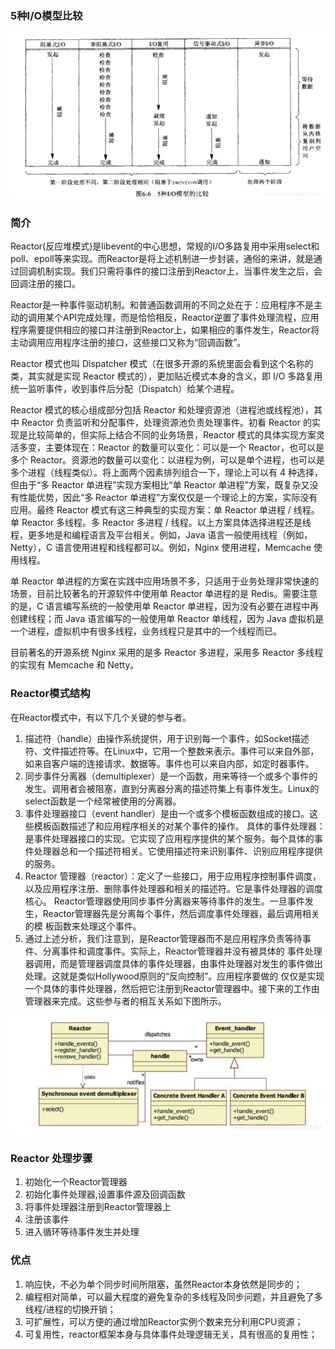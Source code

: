 ### 5种I/O模型比较

![image.png](./imgs/image1.png)

### 简介

Reactor(反应堆模式)是libevent的中心思想，常规的I/O多路复用中采用select和poll、epoll等来实现。而Reactor是将上述机制进一步封装，通俗的来讲，就是通过回调机制实现。我们只需将事件的接口注册到Reactor上，当事件发生之后，会回调注册的接口。

Reactor是一种事件驱动机制。和普通函数调用的不同之处在于：应用程序不是主动的调用某个API完成处理，而是恰恰相反，Reactor逆置了事件处理流程，应用程序需要提供相应的接口并注册到Reactor上，如果相应的事件发生，Reactor将主动调用应用程序注册的接口，这些接口又称为“回调函数”。

Reactor 模式也叫 Dispatcher 模式（在很多开源的系统里面会看到这个名称的类，其实就是实现 Reactor 模式的），更加贴近模式本身的含义，即 I/O 多路复用统一监听事件，收到事件后分配（Dispatch）给某个进程。

Reactor 模式的核心组成部分包括 Reactor 和处理资源池（进程池或线程池），其中 Reactor 负责监听和分配事件，处理资源池负责处理事件。初看 Reactor 的实现是比较简单的，但实际上结合不同的业务场景，Reactor 模式的具体实现方案灵活多变，主要体现在：Reactor 的数量可以变化：可以是一个 Reactor，也可以是多个 Reactor。资源池的数量可以变化：以进程为例，可以是单个进程，也可以是多个进程（线程类似）。将上面两个因素排列组合一下，理论上可以有 4 种选择，但由于“多 Reactor 单进程”实现方案相比“单 Reactor 单进程”方案，既复杂又没有性能优势，因此“多 Reactor 单进程”方案仅仅是一个理论上的方案，实际没有应用。最终 Reactor 模式有这三种典型的实现方案：单 Reactor 单进程 / 线程。单 Reactor 多线程。多 Reactor 多进程 / 线程。以上方案具体选择进程还是线程，更多地是和编程语言及平台相关。例如，Java 语言一般使用线程（例如，Netty），C 语言使用进程和线程都可以。例如，Nginx 使用进程，Memcache 使用线程。

单 Reactor 单进程的方案在实践中应用场景不多，只适用于业务处理非常快速的场景，目前比较著名的开源软件中使用单 Reactor 单进程的是 Redis。需要注意的是，C 语言编写系统的一般使用单 Reactor 单进程，因为没有必要在进程中再创建线程；而 Java 语言编写的一般使用单 Reactor 单线程，因为 Java 虚拟机是一个进程，虚拟机中有很多线程，业务线程只是其中的一个线程而已。


目前著名的开源系统 Nginx 采用的是多 Reactor 多进程，采用多 Reactor 多线程的实现有 Memcache 和 Netty。

### Reactor模式结构

在Reactor模式中，有以下几个关键的参与者。

1. 描述符（handle）由操作系统提供，用于识别每一个事件，如Socket描述符、文件描述符等。在Linux中，它用一个整数来表示。事件可以来自外部，如来自客户端的连接请求、数据等。事件也可以来自内部，如定时器事件。
2. 同步事件分离器（demultiplexer）是一个函数，用来等待一个或多个事件的发生。调用者会被阻塞，直到分离器分离的描述符集上有事件发生。Linux的select函数是一个经常被使用的分离器。
3. 事件处理器接口（event handler）是由一个或多个模板函数组成的接口。这些模板函数描述了和应用程序相关的对某个事件的操作。 具体的事件处理器：是事件处理器接口的实现。它实现了应用程序提供的某个服务。每个具体的事件处理器总和一个描述符相关。它使用描述符来识别事件、识别应用程序提供的服务。
4. Reactor 管理器（reactor）：定义了一些接口，用于应用程序控制事件调度，以及应用程序注册、删除事件处理器和相关的描述符。它是事件处理器的调度核心。 Reactor管理器使用同步事件分离器来等待事件的发生。一旦事件发生，Reactor管理器先是分离每个事件，然后调度事件处理器，最后调用相关的模 板函数来处理这个事件。
5. 通过上述分析，我们注意到，是Reactor管理器而不是应用程序负责等待事件、分离事件和调度事件。实际上，Reactor管理器并没有被具体的 事件处理器调用，而是管理器调度具体的事件处理器，由事件处理器对发生的事件做出处理。这就是类似Hollywood原则的“反向控制”。应用程序要做的 仅仅是实现一个具体的事件处理器，然后把它注册到Reactor管理器中。接下来的工作由管理器来完成。这些参与者的相互关系如下图所示。

![image.png](./imgs//image2.png)

### Reactor 处理步骤

1. 初始化一个Reactor管理器
2. 初始化事件处理器,设置事件源及回调函数
3. 将事件处理器注册到Reactor管理器上
4. 注册该事件
5. 进入循环等待事件发生并处理

### 优点

1. 响应快，不必为单个同步时间所阻塞，虽然Reactor本身依然是同步的；
2. 编程相对简单，可以最大程度的避免复杂的多线程及同步问题，并且避免了多线程/进程的切换开销；
3. 可扩展性，可以方便的通过增加Reactor实例个数来充分利用CPU资源；
4. 可复用性，reactor框架本身与具体事件处理逻辑无关，具有很高的复用性；

[
](https://blog.csdn.net/qq_35551407/article/details/107141036)
[
](https://blog.csdn.net/qq_35551407/article/details/107141036)
